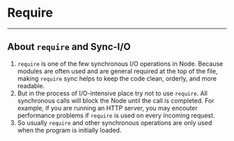 # Require


***
## About `require` and Sync-I/O
1. `require` is one of the few synchronous I/O operations in Node. Because
modules are often used and are general required at the top of the file, making
`require` sync helps to keep the code clean, orderly, and more readable.
2. But in the process of I/O-intensive place try not to use `require`. All
synchronous calls will block the Node until the call is completed. For example,
if you are running an HTTP server, you may encouter performance problems if
`require` is used on every incoming request.
3. So usually `require` and other synchronous operations are only used when the
program is initially loaded.
